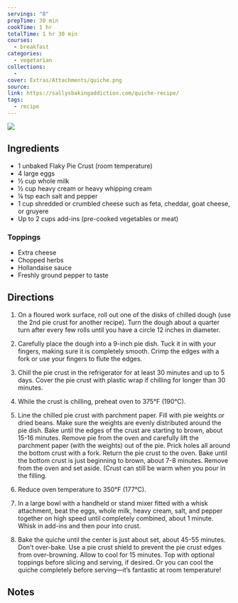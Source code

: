 ```yaml
---
servings: "8"
prepTime: 30 min
cookTime: 1 hr
totalTime: 1 hr 30 min
courses:
  - breakfast
categories:
  - vegetarian
collections:
  -
cover: Extras/Attachments/quiche.png
source:
link: https://sallysbakingaddiction.com/quiche-recipe/
tags:
  - recipe
---
```


![](Extras/Attachments/quiche.png)


## Ingredients

- 1 unbaked Flaky Pie Crust (room temperature)
- 4 large eggs
- ½ cup whole milk
- ½ cup heavy cream or heavy whipping cream
- ¼ tsp each salt and pepper
- 1 cup shredded or crumbled cheese such as feta, cheddar, goat cheese, or gruyere
- Up to 2 cups add-ins (pre-cooked vegetables or meat)

### Toppings

- Extra cheese
- Chopped herbs
- Hollandaise sauce
- Freshly ground pepper to taste


## Directions

1. On a floured work surface, roll out one of the disks of chilled dough (use the 2nd pie crust for another recipe). Turn the dough about a quarter turn after every few rolls until you have a circle 12 inches in diameter.

2. Carefully place the dough into a 9-inch pie dish. Tuck it in with your fingers, making sure it is completely smooth. Crimp the edges with a fork or use your fingers to flute the edges.

3. Chill the pie crust in the refrigerator for at least 30 minutes and up to 5 days. Cover the pie crust with plastic wrap if chilling for longer than 30 minutes.

4. While the crust is chilling, preheat oven to 375°F (190°C).

5. Line the chilled pie crust with parchment paper. Fill with pie weights or dried beans. Make sure the weights are evenly distributed around the pie dish. Bake until the edges of the crust are starting to brown, about 15-16 minutes. Remove pie from the oven and carefully lift the parchment paper (with the weights) out of the pie. Prick holes all around the bottom crust with a fork. Return the pie crust to the oven. Bake until the bottom crust is just beginning to brown, about 7-8 minutes. Remove from the oven and set aside. (Crust can still be warm when you pour in the filling.

6. Reduce oven temperature to 350°F (177°C).

7. In a large bowl with a handheld or stand mixer fitted with a whisk attachment, beat the eggs, whole milk, heavy cream, salt, and pepper together on high speed until completely combined, about 1 minute. Whisk in add-ins and then pour into crust.

8. Bake the quiche until the center is just about set, about 45-55 minutes. Don’t over-bake. Use a pie crust shield to prevent the pie crust edges from over-browning. Allow to cool for 15 minutes. Top with optional toppings before slicing and serving, if desired. Or you can cool the quiche completely before serving—it’s fantastic at room temperature!


## Notes